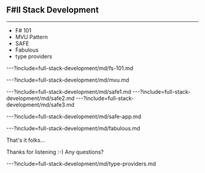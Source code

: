 ## F#ll Stack Development ##

---

- F# 101
- MVU Pattern
- SAFE
- Fabulous
- type providers

---?include=full-stack-development/md/fs-101.md

---?include=full-stack-development/md/mvu.md

---?include=full-stack-development/md/safe1.md
---?include=full-stack-development/md/safe2.md
---?include=full-stack-development/md/safe3.md

---?include=full-stack-development/md/safe-app.md

---?include=full-stack-development/md/fabulous.md

That's it folks...

Thanks for listening :-) Any questions?

---?include=full-stack-development/md/type-providers.md

